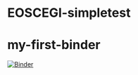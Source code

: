 # EOSCEGI-simpletest
# my-first-binder
[![Binder](https://mybinder.org/badge_logo.svg)](https://mybinder.org/v2/gh/tinaok/my-EOSCEGI-simpletest/HEAD)
